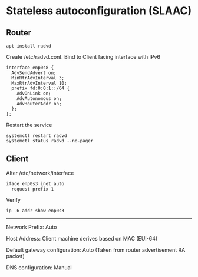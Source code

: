 # Stateless autoconfiguration (SLAAC)

## Router

```
apt install radvd
```
Create /etc/radvd.conf. Bind to Client facing interface with IPv6
```
interface enp0s8 {
  AdvSendAdvert on;
  MinRtrAdvInterval 3; 
  MaxRtrAdvInterval 10;
  prefix fd:0:0:1::/64 {
    AdvOnLink on; 
    AdvAutonomous on; 
    AdvRouterAddr on; 
  };
};
```
Restart the service
```
systemctl restart radvd
systemctl status radvd --no-pager
```

## Client
Alter /etc/network/interface
```
iface enp0s3 inet auto
  request prefix 1
```

Verify
```
ip -6 addr show enp0s3
```

-----

Network Prefix: Auto

Host Address: Client machine derives based on MAC (EUI-64)

Default gateway configuration: Auto (Taken from router advertisement RA packet)

DNS configuration: Manual
